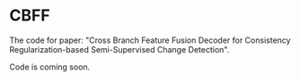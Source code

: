 # CBFF
The code for paper: "Cross Branch Feature Fusion Decoder for Consistency Regularization-based Semi-Supervised Change Detection".

Code is coming soon.
